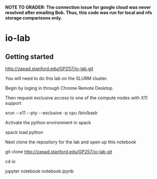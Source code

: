 **NOTE TO GRADER: The connection issue for google cloud was never resolved after emailing Bob. Thus, this code was run for local and nfs storage comparisons only.**
# io-lab



## Getting started


http://zapad.stanford.edu/GP257/io-lab.git


You will need to do this lab on the SLURM cluster. 


Begin by loging in through Chrome Remote Desktop. 

Then request exclusive access to one of the compute nodes with X11 support

srun  --x11 --pty --exclusive  -p cpu  /bin/bash 

Activate the python environment in spack 

spack load python

Next clone the repository for the lab and open up this notebook


git clone http://zapad.stanford.edu/GP257/io-lab.git

cd io

jupyter notebook notebook.ipynb
